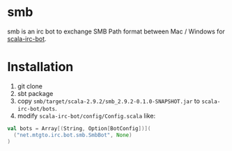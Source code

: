 smb
========
smb is an irc bot to exchange SMB Path format between Mac / Windows for [scala-irc-bot](https://github.com/scala-irc-bot/scala-irc-bot).

# Installation
1. git clone
2. sbt package
3. copy `smb/target/scala-2.9.2/smb_2.9.2-0.1.0-SNAPSHOT.jar` to `scala-irc-bot/bots`.
4. modify `scala-irc-bot/config/Config.scala` like:

```scala
val bots = Array[(String, Option[BotConfig])](
  ("net.mtgto.irc.bot.smb.SmbBot", None)
)
```
